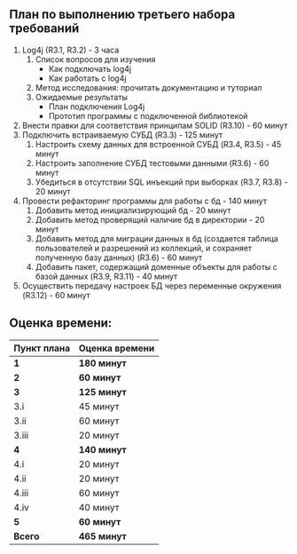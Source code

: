 ## План по выполнению третьего набора требований 
1. Log4j (R3.1, R3.2) - 3 часа
    1. Список вопросов для изучения
        + Как подключать log4j
        + Как работать с log4j
    2. Метод исследования: прочитать документацию и туториал 
    3. Ожидаемые результаты
        + План подключения Log4j
        + Прототип программы с подключенной библиотекой 
2. Внести правки для соответствия принципам SOLID (R3.10) - 60 минут
3. Подключить встраиваемую СУБД (R3.3) - 125 минут
    1. Настроить схему данных для встроенной СУБД (R3.4, R3.5) - 45 минут
    2. Настроить заполнение СУБД тестовыми данными (R3.6) - 60 минут 
    3. Убедиться в отсутствии SQL инъекций при выборках (R3.7, R3.8) - 20 минут
4. Провести рефакторинг программы для работы с бд - 140 минут
    1. Добавить метод инициализирующий бд - 20 минут
    2. Добавить метод проверящий наличие бд в директории - 20 минут
    3. Добавить метод для миграции данных в бд (создается таблица пользователей и разрешений из коллекций, и сохраняет полученную базу данных) (R3.6) - 60 минут
    4. Добавить пакет, содержащий доменные объекты для работы с базой данных (R3.9, R3.11) - 40 минут
5. Осуществить передачу настроек БД через переменные окружения (R3.12) - 60 минут
## Оценка времени:
Пункт плана | Оценка времени
--- | ---
**1** | **180 минут**
**2** | **60 минут**
**3** | **125 минут**
3.i | 45 минут
3.ii | 60 минут
3.iii | 20 минут
**4** | **140 минут**
4.i | 20 минут
4.ii | 20 минут
4.iii | 60 минут
4.iv | 40 минут
**5** | **60 минут**
**Всего** | **465 минут**
